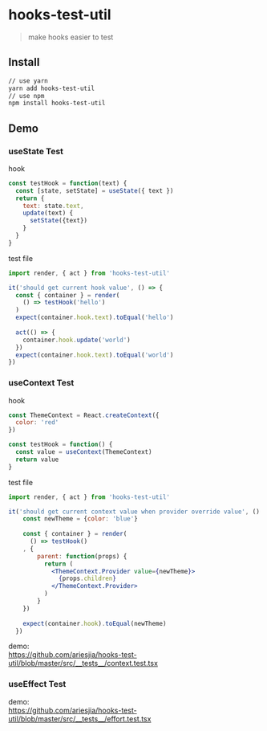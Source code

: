 # hooks-test-util
> make hooks easier to test

## Install
```bash
// use yarn
yarn add hooks-test-util
// use npm
npm install hooks-test-util
```

## Demo

### useState Test 

hook

```javascript
const testHook = function(text) {
  const [state, setState] = useState({ text })
  return {
    text: state.text,
    update(text) {
      setState({text})
    }
  }
}
```

test file
```javascript
import render, { act } from 'hooks-test-util'

it('should get current hook value', () => {
  const { container } = render(
    () => testHook('hello')
  )
  expect(container.hook.text).toEqual('hello')
  
  act(() => {
    container.hook.update('world')
  })
  expect(container.hook.text).toEqual('world')
})
```

### useContext Test 
hook

```javascript
const ThemeContext = React.createContext({
  color: 'red'
})

const testHook = function() {
  const value = useContext(ThemeContext)
  return value
}
```

test file
```jsx harmony
import render, { act } from 'hooks-test-util'

it('should get current context value when provider override value', () => {
    const newTheme = {color: 'blue'}
    
    const { container } = render(
      () => testHook()
    , {
        parent: function(props) {
          return (
            <ThemeContext.Provider value={newTheme}>
              {props.children}
            </ThemeContext.Provider>
          )
        }
    })
    
    expect(container.hook).toEqual(newTheme)
  })
```

demo:  
https://github.com/ariesjia/hooks-test-util/blob/master/src/__tests__/context.test.tsx

### useEffect Test 

demo:  
https://github.com/ariesjia/hooks-test-util/blob/master/src/__tests__/effort.test.tsx